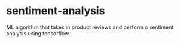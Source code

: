 # sentiment-analysis
ML algorithm that takes in product reviews and perform a sentiment analysis using tensorflow
